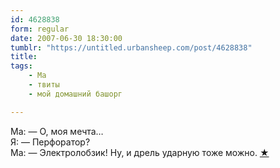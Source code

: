 ```yaml
---
id: 4628838
form: regular
date: 2007-06-30 18:30:00
tumblr: "https://untitled.urbansheep.com/post/4628838"
title:
tags:
    - Ма
    - твиты
    - мой домашний башорг

---
```


<p>Ма: — О, моя мечта&hellip;<br/>
Я: — Перфоратор?<br/>
Ма: — Электролобзик! Ну, и дрель ударную тоже можно. <a href="http://twitter.com/urbansheep/statuses/127937192">★</a></p>

